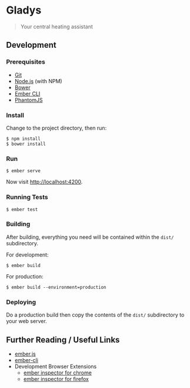 # Gladys

> Your central heating assistant


## Development

### Prerequisites

 - [Git](http://git-scm.com/)
 - [Node.js](http://nodejs.org/) (with NPM)
 - [Bower](http://bower.io/)
 - [Ember CLI](http://www.ember-cli.com/)
 - [PhantomJS](http://phantomjs.org/)


### Install

Change to the project directory, then run:

```
$ npm install
$ bower install
```


### Run

```
$ ember serve
```

Now visit [http://localhost:4200](http://localhost:4200).


### Running Tests

```
$ ember test
```


### Building

After building, everything you need will be contained within the `dist/` subdirectory.

For development:

```
$ ember build
```

For production:

```
$ ember build --environment=production
```


### Deploying

Do a production build then copy the contents of the `dist/` subdirectory to your web server.


## Further Reading / Useful Links

 - [ember.js](http://emberjs.com/)
 - [ember-cli](http://www.ember-cli.com/)
 - Development Browser Extensions
   - [ember inspector for chrome](https://chrome.google.com/webstore/detail/ember-inspector/bmdblncegkenkacieihfhpjfppoconhi)
   - [ember inspector for firefox](https://addons.mozilla.org/en-US/firefox/addon/ember-inspector/)
